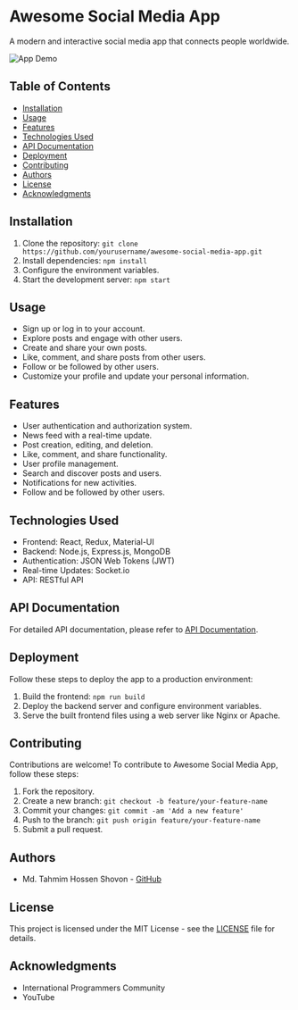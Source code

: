 # Awesome Social Media App

A modern and interactive social media app that connects people worldwide.

![App Demo](https://memories-by-ts.netlify.app)

## Table of Contents
- [Installation](#installation)
- [Usage](#usage)
- [Features](#features)
- [Technologies Used](#technologies-used)
- [API Documentation](#api-documentation)
- [Deployment](#deployment)
- [Contributing](#contributing)
- [Authors](#authors)
- [License](#license)
- [Acknowledgments](#acknowledgments)

## Installation
1. Clone the repository: `git clone https://github.com/yourusername/awesome-social-media-app.git`
2. Install dependencies: `npm install`
3. Configure the environment variables.
4. Start the development server: `npm start`

## Usage
- Sign up or log in to your account.
- Explore posts and engage with other users.
- Create and share your own posts.
- Like, comment, and share posts from other users.
- Follow or be followed by other users.
- Customize your profile and update your personal information.

## Features
- User authentication and authorization system.
- News feed with a real-time update.
- Post creation, editing, and deletion.
- Like, comment, and share functionality.
- User profile management.
- Search and discover posts and users.
- Notifications for new activities.
- Follow and be followed by other users.

## Technologies Used
- Frontend: React, Redux, Material-UI
- Backend: Node.js, Express.js, MongoDB
- Authentication: JSON Web Tokens (JWT)
- Real-time Updates: Socket.io
- API: RESTful API

## API Documentation
For detailed API documentation, please refer to [API Documentation](https://example.com/api-docs).

## Deployment
Follow these steps to deploy the app to a production environment:
1. Build the frontend: `npm run build`
2. Deploy the backend server and configure environment variables.
3. Serve the built frontend files using a web server like Nginx or Apache.

## Contributing
Contributions are welcome! To contribute to Awesome Social Media App, follow these steps:
1. Fork the repository.
2. Create a new branch: `git checkout -b feature/your-feature-name`
3. Commit your changes: `git commit -am 'Add a new feature'`
4. Push to the branch: `git push origin feature/your-feature-name`
5. Submit a pull request.

## Authors
- Md. Tahmim Hossen Shovon - [GitHub](https://github.com/TahmimShovon)

## License
This project is licensed under the MIT License - see the [LICENSE](LICENSE) file for details.

## Acknowledgments
- International Programmers Community
- YouTube
